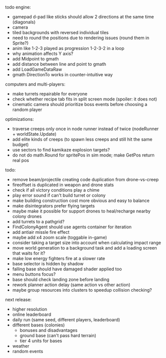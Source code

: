 todo engine:
- gamepad d-pad like sticks should allow 2 directions at the same time (diagonals)
- camera
- tiled backgrounds with reversed individual tiles
- need to round the positions due to rendering issues (round them in Sprite?)
- anim like 1-2-3 played as progression 1-2-3-2 in a loop
- why animation affects Y axis?
- add Midpoint to gmath
- add distance between line and point to gmath
- add LoadGameDataRaw
- gmath DirectionTo works in counter-intuitive way

computers and multi-players:
- make turrets repairable for everyone
- check whether recipe tab fits in split screen mode (spoiler: it does not)
- cinematic camera should prioritize boss events before choosing a random player

optimizations:
- traverse creeps only once in node runner instead of twice (nodeRunner + worldState.Update)
- add elite kinds of creeps (to spawn less creeps and still hit the same budget)
- use sectors to find kamikaze explosion targets?
- do not do math.Round for spritePos in sim mode; make GetPos return real pos

todo:
- remove beam/projectile creating code duplication from drone-vs-creep
- fireoffset is duplicated in weapon and drone stats
- check if all victory conditions play a chime
- play error sound if can't build turret or colony
- make building construction cost more obvious and easy to balance
- make disintegrators prefer flying targets
- maybe make it possible for support drones to heal/recharge nearby colony drones
- add turrets to a pathgrid?
- FindColonyAgent should use agents container for iteration
- add antiair missle fire effect
- maybe add x4 zoom scale (toggable in-game)
- consider taking a target size into account when calculating impact range
- move world generation to a background task and add a loading screen that waits for it?
- make low energy fighters fire at a slower rate
- base selector is hidden by shadow
- falling base should have damaged shader applied too
- menu buttons focus?
- base should check landing zone before landing
- rework planner action delay (same action vs other action)
- maybe group resources into clusters to speedup collision checking?

next release:
- higher resolution
- online leaderboard
- daily run (same seed, different players, leaderboard)
- different bases (colonies)
  - bonuses and disadvantages
  - ground base (can't pass hard terrain)
  - tier 4 units for bases
- weather
- random events

